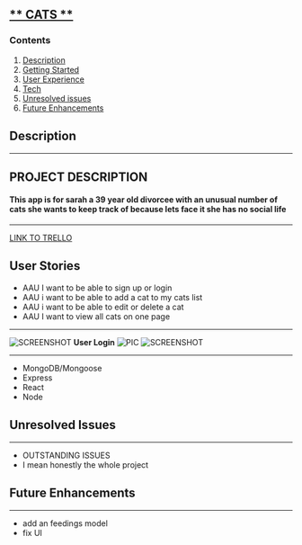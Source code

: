 ## [** CATS **](https://insertyourlinkhere)
### <a name="home"></a> **Contents**
1. [Description](#desc)
2. [Getting Started](#start)
3. [User Experience](#ui) 
4. [Tech](#tech)
5. [Unresolved issues](#issues)
6. [Future Enhancements](#stretch)
## <a name="desc"></a> **Description**
________________
## PROJECT DESCRIPTION

#### This app is for sarah a 39 year old divorcee with an unusual number of cats she wants to keep track of because lets face it she has no social life 


________________
[LINK TO TRELLO](https://trello.com/b/aGpghLvh/cosmetics)
 
## User Stories
* AAU I want to be able to sign up or login 
* AAU i want to be able to add a cat to my cats list 
* AAU  i want to be able to edit or delete a cat 
 * AAU I want to view all cats on one page 
________________

![SCREENSHOT](https://i.imgur.com/LjFkjlv.png)
**User Login**
![PIC](https://i.imgur.com/gQtXK4H.png)
![SCREENSHOT](https://i.imgur.com/AjeIB0l.png)
________________
* MongoDB/Mongoose
* Express
* React
* Node

## <a name="issues"></a> **Unresolved Issues**
________________
* OUTSTANDING ISSUES
* I mean honestly the whole project 
## <a name="stretch"></a> **Future Enhancements**
________________
* add an feedings model 
* fix UI

